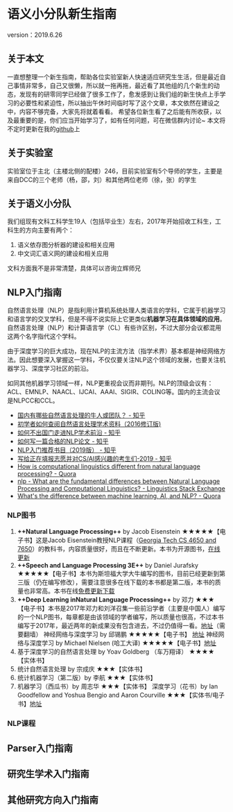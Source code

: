 # 语义小分队新生指南 
version：2019.6.26
## 关于本文
一直想整理一个新生指南，帮助各位实验室新人快速适应研究生生活，但是最近自己事情非常多，自己又很懒，所以就一拖再拖，最近看了其他组的几个新生的动态，发现有的研零同学已经做了很多工作了，愈发感到让我们组的新生快点上手学习的必要性和紧迫性，所以抽出午休时间临时写了这个文章，本文依然在建设之中，内容不够完备，大家先将就着看看。
希望各位新生看了之后能有所收获，以及最重要的是，你们应当开始学习了，如有任何问题，可在微信群内讨论~
本文将不定时更新在我的[github](https://github.com/LiangsLi/MyNotes/blob/master/Freshman_Tutorials.md)上
## 关于实验室
实验室位于主北（主楼北侧的配楼）246，目前实验室有5个导师的学生，主要是来自DCC的三个老师（杨，邵，刘）和其他两位老师（徐，张）的学生
## 关于语义小分队
我们组现有文科工科学生19人（包括毕业生）左右，2017年开始招收工科生，工科生的方向主要有两个：
  1. 语义依存图分析器的建设和相关应用
  2. 中文词汇语义网的建设和相关应用

文科方面我不是非常清楚，具体可以咨询立辉师兄
## NLP入门指南
自然语言处理（NLP）是指利用计算机系统处理人类语言的学科，它属于机器学习和语言学的交叉学科，但是不得不说实际上它更类似**机器学习在具体领域的应用**。自然语言处理（NLP）和计算语言学（CL）有些许区别，不过大部分会议都混用这两个名字指代这个学科。

由于深度学习的巨大成功，现在NLP的主流方法（指学术界）基本都是神经网络方法。因此想要深入掌握这一学科，不仅仅要关注NLP这个领域的发展，也要关注机器学习、深度学习社区的前沿。

如同其他机器学习领域一样，NLP更重视会议而非期刊。NLP的顶级会议有：ACL、EMNLP、NAACL、IJCAI、AAAI、SIGIR、COLING等。国内的主流会议是NLPCC和CCL。

- [国内有哪些自然语言处理的牛人或团队？ - 知乎](https://www.zhihu.com/question/24366306)
- [初学者如何查阅自然语言处理学术资料（2016修订版)](https://zhuanlan.zhihu.com/p/23636267)
- [如何不出国门走进NLP学术前沿 - 知乎](https://zhuanlan.zhihu.com/p/35380020)
- [如何写一篇合格的NLP论文 - 知乎](https://zhuanlan.zhihu.com/p/58752815)
- [NLP入门推荐书目（2019版） - 知乎](https://zhuanlan.zhihu.com/p/58874484)
- [写给正在填报志愿并对CS/AI感兴趣的考生们-2019 - 知乎](https://zhuanlan.zhihu.com/p/68474477)
- [How is computational linguistics different from natural language processing? - Quora](https://www.quora.com/How-is-computational-linguistics-different-from-natural-language-processing)
- [nlp - What are the fundamental differences between Natural Language Processing and Computational Linguistics? - Linguistics Stack Exchange](https://linguistics.stackexchange.com/questions/1802/what-are-the-fundamental-differences-between-natural-language-processing-and-com)
- [What's the difference between machine learning, AI, and NLP? - Quora](https://www.quora.com/Whats-the-difference-between-machine-learning-AI-and-NLP)
### NLP图书
1. **++Natural Language Processing++** by Jacob Eisenstein
★★★★★【电子书】这是Jacob Eisenstein教授NLP课程（[Georgia Tech CS 4650 and 7650](https://github.com/jacobeisenstein/gt-nlp-class)）的教科书，内容质量很好，而且在不断更新。本书为开源图书，[在线更新](https://github.com/jacobeisenstein/gt-nlp-class/tree/master/notes)
2. **++Speech and Language Processing 3E++** by Daniel Jurafsky
★★★★★【电子书】本书为斯坦福大学大牛编写的图书，目前已经更新到第三版（仍在编写修改），需要注意很多在线下载的本书都是第二版，本书的质量也非常高。本书在线[免费更新下载](https://web.stanford.edu/~jurafsky/slp3/)
3. **++Deep Learning inNatural Language Processing++** by 邓力
★★★【电子书】本书是2017年邓力和刘洋召集一些前沿学者（主要是中国人）编写的一个NLP图书，每章都是由该领域的学者编写，所以质量也很高，不过本书编写于2017年，最近两年的新成果没有包含进去，不过仍值得一看。[地址](https://drive.google.com/file/d/1ySSs3OW4otDA8uzfXb3YAOqHr2RKKRb_/view?usp=sharing)（需要翻墙）
神经网络与深度学习 by 邱锡鹏
★★★★★【电子书】
[地址](https://nndl.github.io/)
神经网络与深度学习 by Michael Nielsen (哈工大译)
★★★★★【电子书】[地址]()
4. 基于深度学习的自然语言处理 by Yoav Goldberg （车万翔译）
★★★★【实体书】
5. 统计自然语言处理 by 宗成庆
★★★【实体书】
6. 统计机器学习（第二版）by 李航
★★★【实体书】
7. 机器学习（西瓜书）by 周志华
★★★【实体书】
深度学习（花书）by Ian Goodfellow and Yoshua Bengio and Aaron Courville
★★★【实体书/电子书】[地址](https://www.deeplearningbook.org/)
### NLP课程
## Parser入门指南
## 研究生学术入门指南

## 其他研究方向入门指南